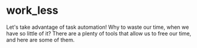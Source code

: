 # work_less
Let's take advantage of task automation! Why to waste our time, when we have so little of it? There are a plenty of tools that allow us to free our time, and here are some of them.
